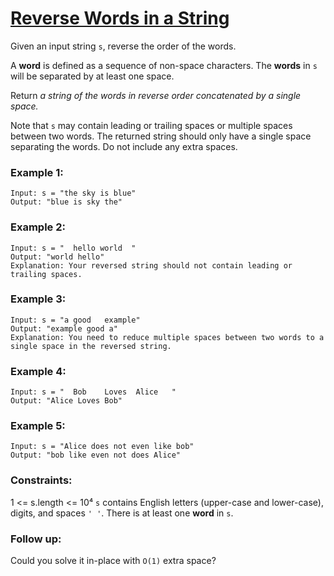# [Reverse Words in a String](https://leetcode.com/problems/reverse-words-in-a-string/)

Given an input string `s`, reverse the order of the words.

A **word** is defined as a sequence of non-space characters. The **words** in `s` will be separated by at least one space.

Return *a string of the words in reverse order concatenated by a single space.*

Note that `s` may contain leading or trailing spaces or multiple spaces between two words. The returned string should only have a single space separating the words. Do not include any extra spaces.

 

### Example 1:
```
Input: s = "the sky is blue"
Output: "blue is sky the"
```

### Example 2:
```
Input: s = "  hello world  "
Output: "world hello"
Explanation: Your reversed string should not contain leading or trailing spaces.
```

### Example 3:
```
Input: s = "a good   example"
Output: "example good a"
Explanation: You need to reduce multiple spaces between two words to a single space in the reversed string.
```

### Example 4:
```
Input: s = "  Bob    Loves  Alice   "
Output: "Alice Loves Bob"
```

### Example 5:
```
Input: s = "Alice does not even like bob"
Output: "bob like even not does Alice"
```

### Constraints:

1 <= s.length <= 10⁴
`s` contains English letters (upper-case and lower-case), digits, and spaces `' '`.
There is at least one **word** in `s`.
 

### Follow up:

Could you solve it in-place with `O(1)` extra space?
